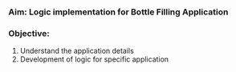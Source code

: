 ### Aim: Logic implementation for Bottle Filling Application

### Objective:
1. Understand the application details
2. Development of logic for specific application